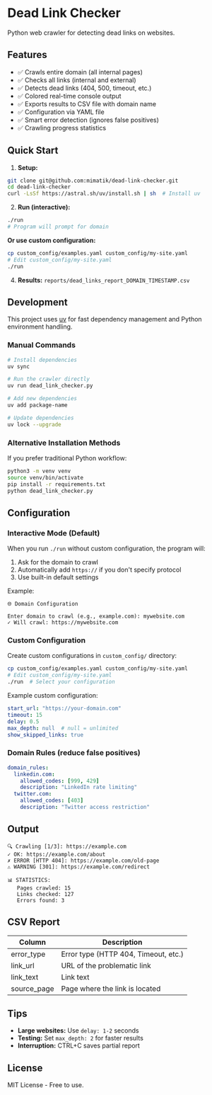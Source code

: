 # Dead Link Checker

Python web crawler for detecting dead links on websites.

## Features

- ✅ Crawls entire domain (all internal pages)
- ✅ Checks all links (internal and external)
- ✅ Detects dead links (404, 500, timeout, etc.)
- ✅ Colored real-time console output
- ✅ Exports results to CSV file with domain name
- ✅ Configuration via YAML file
- ✅ Smart error detection (ignores false positives)
- ✅ Crawling progress statistics

## Quick Start

1. **Setup:**
```bash
git clone git@github.com:mimatik/dead-link-checker.git
cd dead-link-checker
curl -LsSf https://astral.sh/uv/install.sh | sh  # Install uv
```

2. **Run (interactive):**
```bash
./run
# Program will prompt for domain
```

**Or use custom configuration:**
```bash
cp custom_config/examples.yaml custom_config/my-site.yaml
# Edit custom_config/my-site.yaml
./run
```

4. **Results:** `reports/dead_links_report_DOMAIN_TIMESTAMP.csv`

## Development

This project uses [uv](https://docs.astral.sh/uv/) for fast dependency management and Python environment handling.

### Manual Commands

```bash
# Install dependencies
uv sync

# Run the crawler directly
uv run dead_link_checker.py

# Add new dependencies
uv add package-name

# Update dependencies
uv lock --upgrade
```

### Alternative Installation Methods

If you prefer traditional Python workflow:
```bash
python3 -m venv venv
source venv/bin/activate
pip install -r requirements.txt
python dead_link_checker.py
```

## Configuration

### Interactive Mode (Default)
When you run `./run` without custom configuration, the program will:
1. Ask for the domain to crawl
2. Automatically add `https://` if you don't specify protocol
3. Use built-in default settings

Example:
```
🌐 Domain Configuration

Enter domain to crawl (e.g., example.com): mywebsite.com
✓ Will crawl: https://mywebsite.com
```

### Custom Configuration
Create custom configurations in `custom_config/` directory:
```bash
cp custom_config/examples.yaml custom_config/my-site.yaml
# Edit custom_config/my-site.yaml
./run  # Select your configuration
```

Example custom configuration:
```yaml
start_url: "https://your-domain.com"
timeout: 15
delay: 0.5
max_depth: null  # null = unlimited
show_skipped_links: true
```

### Domain Rules (reduce false positives)
```yaml
domain_rules:
  linkedin.com:
    allowed_codes: [999, 429]
    description: "LinkedIn rate limiting"
  twitter.com:
    allowed_codes: [403]
    description: "Twitter access restriction"
```

## Output

```
🔍 Crawling [1/3]: https://example.com
✓ OK: https://example.com/about
✗ ERROR [HTTP 404]: https://example.com/old-page
⚠ WARNING [301]: https://example.com/redirect

📊 STATISTICS:
   Pages crawled: 15
   Links checked: 127
   Errors found: 3
```

## CSV Report

| Column | Description |
|--------|-------------|
| error_type | Error type (HTTP 404, Timeout, etc.) |
| link_url | URL of the problematic link |
| link_text | Link text |
| source_page | Page where the link is located |

## Tips

- **Large websites:** Use `delay: 1-2` seconds
- **Testing:** Set `max_depth: 2` for faster results
- **Interruption:** CTRL+C saves partial report

## License

MIT License - Free to use.